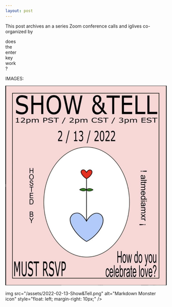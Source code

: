 ```yaml
---
layout: post
---
```

This post archives an a series Zoom conference calls and iglives co-organized by 

does  
the  
enter  
key  
work  
?

IMAGES:

![test](/assets/2022-02-13-Show&Tell.png)


img src="/assets/2022-02-13-Show&Tell.png"
     alt="Markdown Monster icon"
     style="float: left; margin-right: 10px;" />
